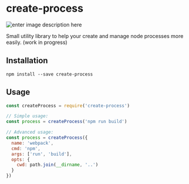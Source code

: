 # create-process
![enter image description here](https://img.shields.io/npm/dt/create-process)

Small utility library to help your create and manage node processes more easily.
(work in progress)

## Installation
```shell
npm install --save create-process
```

## Usage
```javascript
const createProcess = require('create-process')

// Simple usage:
const process = createProcess('npm run build')

// Advanced usage:
const process = createProcess({
  name: 'webpack',
  cmd: 'npm',
  args: ['run', 'build'],
  opts: {
    cwd: path.join(__dirname, '..')
  }
})
```
